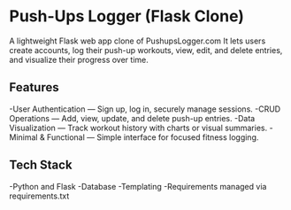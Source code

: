 # Push-Ups Logger (Flask Clone)

A lightweight Flask web app clone of PushupsLogger.com
It lets users create accounts, log their push-up workouts, view, edit, and delete entries, and visualize their progress over time.

## Features

-User Authentication — Sign up, log in, securely manage sessions.
-CRUD Operations — Add, view, update, and delete push-up entries.
-Data Visualization — Track workout history with charts or visual summaries.
-Minimal & Functional — Simple interface for focused fitness logging.

## Tech Stack

-Python and Flask
-Database
-Templating
-Requirements managed via requirements.txt
